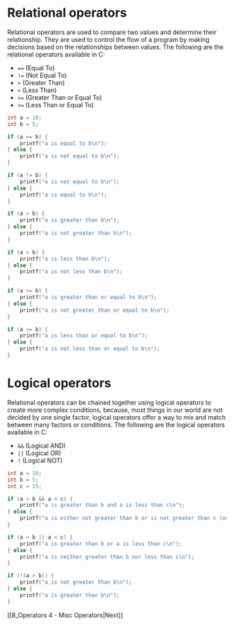 # Relational operators
Relational operators are used to compare two values and determine their relationship. They are used to control the flow of a program by making decisions based on the relationships between values.
The following are the relational operators available in C:
- `==` (Equal To)
- `!=` (Not Equal To)
- `>` (Greater Than)
- `<` (Less Than)
- `>=` (Greater Than or Equal To)
- `<=` (Less Than or Equal To)
```c
int a = 10;
int b = 5;

if (a == b) {
    printf("a is equal to b\n");
} else {
    printf("a is not equal to b\n");
}

if (a != b) {
    printf("a is not equal to b\n");
} else {
    printf("a is equal to b\n");
}

if (a > b) {
    printf("a is greater than b\n");
} else {
    printf("a is not greater than b\n");
}

if (a < b) {
    printf("a is less than b\n");
} else {
    printf("a is not less than b\n");
}

if (a >= b) {
    printf("a is greater than or equal to b\n");
} else {
    printf("a is not greater than or equal to b\n");
}

if (a <= b) {
    printf("a is less than or equal to b\n");
} else {
    printf("a is not less than or equal to b\n");
}
```

# Logical operators
Relational operators can be chained together using logical operators to create more complex conditions, because, most things in our world are not decided by one single factor, logical operators offer a way to mix and match between many factors or conditions.
The following are the logical operators available in C:
- `&&` (Logical AND)
- `||` (Logical OR)
- `!` (Logical NOT)

```c
int a = 10;
int b = 5;
int c = 15;

if (a > b && a < c) {
    printf("a is greater than b and a is less than c\n");
} else {
    printf("a is either not greater than b or is not greater than c (or both)\n");
}

if (a > b || a < c) {
    printf("a is greater than b or a is less than c\n");
} else {
    printf("a is neither greater than b nor less than c\n");
}

if (!(a > b)) {
    printf("a is not greater than b\n");
} else {
    printf("a is greater than b\n");
}
```


[[8_Operators 4 - Misc Operators|Next]]